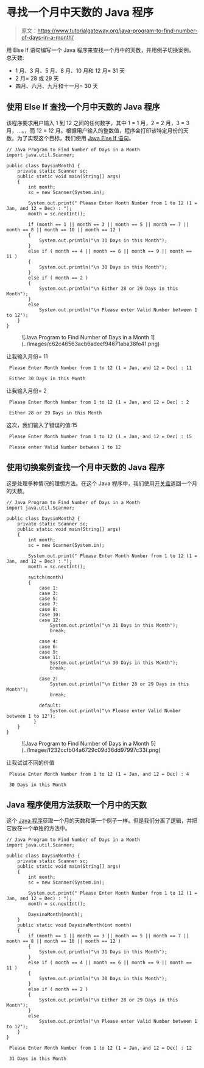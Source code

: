 # 寻找一个月中天数的 Java 程序

> 原文：<https://www.tutorialgateway.org/java-program-to-find-number-of-days-in-a-month/>

用 Else If 语句编写一个 Java 程序来查找一个月中的天数，并用例子切换案例。总天数:

*   1 月、3 月、5 月、8 月、10 月和 12 月= 31 天
*   2 月= 28 或 29 天
*   四月、六月、九月和十一月= 30 天

## 使用 Else If 查找一个月中天数的 Java 程序

该程序要求用户输入 1 到 12 之间的任何数字，其中 1 = 1 月，2 = 2 月，3 = 3 月，…。，而 12 = 12 月。根据用户输入的整数值，程序会打印该特定月份的天数。为了实现这个目标，我们使用 [Java Else If 语句](https://www.tutorialgateway.org/java-else-if-statement/)。

```
// Java Program to Find Number of Days in a Month
import java.util.Scanner;

public class DaysinMonth1 {
	private static Scanner sc;
	public static void main(String[] args) 
	{
		int month;
		sc = new Scanner(System.in);

		System.out.print(" Please Enter Month Number from 1 to 12 (1 = Jan, and 12 = Dec) : ");
		month = sc.nextInt();	

		if (month == 1 || month == 3 || month == 5 || month == 7 || month == 8 || month == 10 || month == 12 )
		{
			System.out.println("\n 31 Days in this Month");  	
		}
		else if ( month == 4 || month == 6 || month == 9 || month == 11 )
		{
			System.out.println("\n 30 Days in this Month");  	
		}  
		else if ( month == 2 )
		{
			System.out.println("\n Either 28 or 29 Days in this Month");  	
		} 
		else
			System.out.println("\n Please enter Valid Number between 1 to 12");
	}
}
```

<figure class="wp-block-image">![Java Program to Find Number of Days in a Month 1](../Images/c62c46563acb6adeef94671aba38fe41.png)</figure>

让我输入月份= 11

```
 Please Enter Month Number from 1 to 12 (1 = Jan, and 12 = Dec) : 11

 Either 30 Days in this Month
```

让我输入月份= 2

```
 Please Enter Month Number from 1 to 12 (1 = Jan, and 12 = Dec) : 2

 Either 28 or 29 Days in this Month
```

这次，我们输入了错误的值:15

```
 Please Enter Month Number from 1 to 12 (1 = Jan, and 12 = Dec) : 15

 Please enter Valid Number between 1 to 12
```

## 使用切换案例查找一个月中天数的 Java 程序

这是处理多种情况的理想方法。在这个 Java 程序中，我们使用[开关盒](https://www.tutorialgateway.org/java-switch-case/)返回一个月的天数。

```
// Java Program to Find Number of Days in a Month
import java.util.Scanner;

public class DaysinMonth2 {
	private static Scanner sc;
	public static void main(String[] args) 
	{
		int month;
		sc = new Scanner(System.in);

		System.out.print(" Please Enter Month Number from 1 to 12 (1 = Jan, and 12 = Dec) : ");
		month = sc.nextInt();	

		switch(month)
		{
		  	case 1:
		  	case 3:
			case 5: 	
			case 7:
			case 8:
			case 10:
			case 12:			  	
				System.out.println("\n 31 Days in this Month");
			  	break;

			case 4:	
			case 6:
			case 9:
			case 11:			    	
				System.out.println("\n 30 Days in this Month");  
				break;

			case 2:
				System.out.println("\n Either 28 or 29 Days in this Month"); 
				break;

			default:		  	
				System.out.println("\n Please enter Valid Number between 1 to 12");
		  }
	}
}
```

<figure class="wp-block-image">![Java Program to Find Number of Days in a Month 5](../Images/f232ccfb04a6729c09d36dd97997c33f.png)</figure>

让我试试不同的价值

```
 Please Enter Month Number from 1 to 12 (1 = Jan, and 12 = Dec) : 4

 30 Days in this Month
```

## Java 程序使用方法获取一个月中的天数

这个 [Java 程序](https://www.tutorialgateway.org/learn-java-programs/)获取一个月的天数和第一个例子一样。但是我们分离了逻辑，并把它放在一个单独的方法中。

```
// Java Program to Find Number of Days in a Month
import java.util.Scanner;

public class DaysinMonth3 {
	private static Scanner sc;
	public static void main(String[] args) 
	{
		int month;
		sc = new Scanner(System.in);

		System.out.print(" Please Enter Month Number from 1 to 12 (1 = Jan, and 12 = Dec) : ");
		month = sc.nextInt();	

		DaysinaMonth(month);
	}	
	public static void DaysinaMonth(int month)
	{		
		if (month == 1 || month == 3 || month == 5 || month == 7 || month == 8 || month == 10 || month == 12 )
		{
			System.out.println("\n 31 Days in this Month");  	
		}
		else if ( month == 4 || month == 6 || month == 9 || month == 11 )
		{
			System.out.println("\n 30 Days in this Month");  	
		}  
		else if ( month == 2 )
		{
			System.out.println("\n Either 28 or 29 Days in this Month");  	
		} 
		else
			System.out.println("\n Please enter Valid Number between 1 to 12");
	}
}
```

```
 Please Enter Month Number from 1 to 12 (1 = Jan, and 12 = Dec) : 12

 31 Days in this Month
```